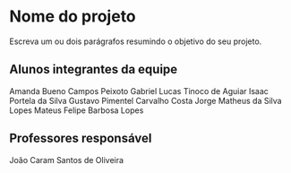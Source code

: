# Nome do projeto
Escreva um ou dois parágrafos resumindo o objetivo do seu projeto.

## Alunos integrantes da equipe

Amanda Bueno Campos Peixoto
Gabriel Lucas Tinoco de Aguiar
Isaac Portela da Silva
Gustavo Pimentel Carvalho Costa
Jorge Matheus da Silva Lopes
Mateus Felipe Barbosa Lopes


## Professores responsável

João Caram Santos de Oliveira


